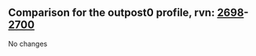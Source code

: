 ## Comparison for the outpost0 profile, rvn: [2698](https://github.com/PRO100KatYT/FortniteProfileRevisions/tree/main/profiles/outpost0/2698%20outpost0.json)-[2700](https://github.com/PRO100KatYT/FortniteProfileRevisions/tree/main/profiles/outpost0/2700%20outpost0.json)

No changes
